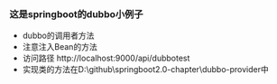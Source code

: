 ### 这是springboot的dubbo小例子
 - dubbo的调用者方法
 - 注意注入Bean的方法
 - 访问路径 http://localhost:9000/api/dubbotest
 - 实现类的方法在D:\github\springboot2.0-chapter\dubbo-provider中